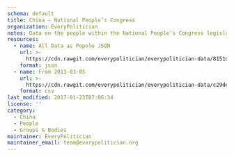 ```yaml
---
schema: default
title: China — National People’s Congress
organization: EveryPolitician
notes: Data on the people within the National People’s Congress legislature of China.
resources:
  - name: All Data as Popolo JSON
    url: >-
      https://cdn.rawgit.com/everypolitician/everypolitician-data/8151d68faf73c2db2957e29d63422bec8909d2d6/data/China/Congress/ep-popolo-v1.0.json
    format: json
  - name: From 2013-03-05
    url: >-
      https://cdn.rawgit.com/everypolitician/everypolitician-data/c29dee83329ceea08e89788daa8096e908bfdc00/data/China/Congress/term-12.csv
    format: csv
last_modified: 2017-01-23T07:06:34
license: ''
category:
  - China
  - People
  - Groups & Bodies
maintainer: EveryPolitician
maintainer_email: team@everypolitician.org
---
```

